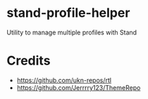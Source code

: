 # stand-profile-helper
Utility to manage multiple profiles with Stand

# Credits
- https://github.com/ukn-repos/rtl
- https://github.com/Jerrrry123/ThemeRepo
